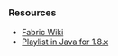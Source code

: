 

### Resources
- [Fabric Wiki](https://fabricmc.net/wiki/tutorial:recipes)
- [Playlist in Java for 1.8.x](https://www.youtube.com/playlist?list=PLKGarocXCE1ECgBI1_Z_Yr4qMdhjVi3kg)